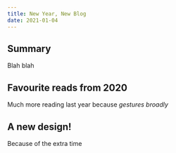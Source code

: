 ```yaml
---
title: New Year, New Blog
date: 2021-01-04
---
```


## Summary
Blah blah

## Favourite reads from 2020
Much more reading last year because *gestures broadly*

## A new design!
Because of the extra time